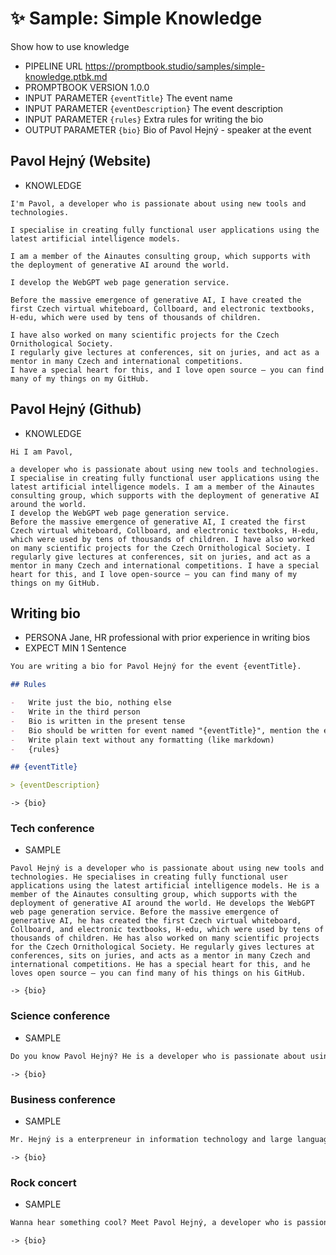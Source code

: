 # ✨ Sample: Simple Knowledge

Show how to use knowledge

-   PIPELINE URL https://promptbook.studio/samples/simple-knowledge.ptbk.md
-   PROMPTBOOK VERSION 1.0.0
-   INPUT  PARAMETER `{eventTitle}` The event name
-   INPUT  PARAMETER `{eventDescription}` The event description
-   INPUT  PARAMETER `{rules}` Extra rules for writing the bio
-   OUTPUT PARAMETER `{bio}` Bio of Pavol Hejný - speaker at the event

<!-- TODO:[main] !!!! Make every knowledge with identical interface as `simple-knowledge.ptbk.md` -->

## Pavol Hejný (Website)

-   KNOWLEDGE

```text
I'm Pavol, a developer who is passionate about using new tools and technologies.

I specialise in creating fully functional user applications using the latest artificial intelligence models.

I am a member of the Ainautes consulting group, which supports with the deployment of generative AI around the world.

I develop the WebGPT web page generation service.

Before the massive emergence of generative AI, I have created the first Czech virtual whiteboard, Collboard, and electronic textbooks, H-edu, which were used by tens of thousands of children.

I have also worked on many scientific projects for the Czech Ornithological Society.
I regularly give lectures at conferences, sit on juries, and act as a mentor in many Czech and international competitions.
I have a special heart for this, and I love open source – you can find many of my things on my GitHub.
```

## Pavol Hejný (Github)

-   KNOWLEDGE

```text
Hi I am Pavol,

a developer who is passionate about using new tools and technologies. I specialise in creating fully functional user applications using the latest artificial intelligence models. I am a member of the Ainautes consulting group, which supports with the deployment of generative AI around the world.
I develop the WebGPT web page generation service.
Before the massive emergence of generative AI, I created the first Czech virtual whiteboard, Collboard, and electronic textbooks, H-edu, which were used by tens of thousands of children. I have also worked on many scientific projects for the Czech Ornithological Society. I regularly give lectures at conferences, sit on juries, and act as a mentor in many Czech and international competitions. I have a special heart for this, and I love open-source – you can find many of my things on my GitHub.
```

## Writing bio

-   PERSONA Jane, HR professional with prior experience in writing bios
-   EXPECT MIN 1 Sentence

```markdown
You are writing a bio for Pavol Hejný for the event {eventTitle}.

## Rules

-   Write just the bio, nothing else
-   Write in the third person
-   Bio is written in the present tense
-   Bio should be written for event named "{eventTitle}", mention the event name in the bio and how Pavol is related to it
-   Write plain text without any formatting (like markdown)
-   {rules}

## {eventTitle}

> {eventDescription}
```

`-> {bio}`

### Tech conference

-   SAMPLE

```text
Pavol Hejný is a developer who is passionate about using new tools and technologies. He specialises in creating fully functional user applications using the latest artificial intelligence models. He is a member of the Ainautes consulting group, which supports with the deployment of generative AI around the world. He develops the WebGPT web page generation service. Before the massive emergence of generative AI, he has created the first Czech virtual whiteboard, Collboard, and electronic textbooks, H-edu, which were used by tens of thousands of children. He has also worked on many scientific projects for the Czech Ornithological Society. He regularly gives lectures at conferences, sits on juries, and acts as a mentor in many Czech and international competitions. He has a special heart for this, and he loves open source – you can find many of his things on his GitHub.
```

`-> {bio}`

### Science conference

-   SAMPLE

```markdown
Do you know Pavol Hejný? He is a developer who is passionate about using new tools and technologies. He specialises in creating fully functional user applications using the latest artificial intelligence models. He is a member of the Ainautes consulting group, which supports with the deployment of generative AI around the world. He develops the WebGPT web page generation service. Before the massive emergence of generative AI, he has created the first Czech virtual whiteboard, Collboard, and electronic textbooks, H-edu, which were used by tens of thousands of children. He has also worked on many scientific projects for the Czech Ornithological Society. He regularly gives lectures at conferences, sits on juries, and acts as a mentor in many Czech and international competitions. He has a special heart for this, and he loves open source – you can find many of his things on his GitHub.
```

`-> {bio}`

### Business conference

-   SAMPLE

```markdown
Mr. Hejný is a enterpreneur in information technology and large language models. He started his career as a developer and has been working in the field for over 10 years. He is a member of the Ainautes consulting group, which supports with the deployment of generative AI around the world. He develops the WebGPT web page generation service. Before the massive emergence of generative AI, he has created the first Czech virtual whiteboard, Collboard, and electronic textbooks, H-edu, which were used by tens of thousands of children. He has also worked on many scientific projects for the Czech Ornithological Society. He regularly gives lectures at conferences, sits on juries, and acts as a mentor in many Czech and international competitions. He has a special heart for this, and he loves open source – you can find many of his things on his GitHub.
```

`-> {bio}`

### Rock concert

-   SAMPLE

```markdown
Wanna hear something cool? Meet Pavol Hejný, a developer who is passionate about using new tools and technologies. He specialises in creating fully functional user applications using the latest artificial intelligence models. He will show you how to generate your own lyrics using new AI models.
```

`-> {bio}`
